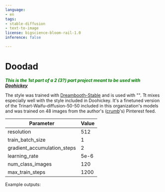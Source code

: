 ```yaml
---
language:
- en
tags:
- stable-diffusion
- text-to-image
license: bigscience-bloom-rail-1.0
inference: false

---
```


# Doodad

*<p style="color:green"> <b> This is the 1st part of a 2 (3?) part project meant to be used with <a href="https://huggingface.co/doohickey">Doohickey</a> </b> </p>*

The style was trained with [Dreambooth-Stable](https://www.reddit.com/r/StableDiffusion/comments/xphaiw/dreambooth_stable_diffusion_training_in_just_125/) and is used with "<doodad>". Tt mixes especially well with the <midj-strong> style included in Doohickey. It's a finetuned version of the Trinart-Waifu-diffusion-50-50 included in this organization's models and was trained on 48 images from the author's ([crumb](https://huggingface.co/crumb)'s) Pinterest feed.

| Parameter | Value      |
|----------------------|------------|
| resolution | 512 |
| train_batch_size | 1 |
| gradient_accumulation_steps | 2 |
| learning_rate | 5e-6 |
| num_class_images | 120 |
| max_train_steps | 1200 |

Example outputs:
